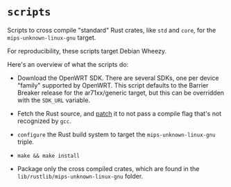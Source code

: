 # `scripts`

Scripts to cross compile "standard" Rust crates, like `std` and `core`, for the
`mips-unknown-linux-gnu` target.

For reproducibility, these scripts target Debian Wheezy.

Here's an overview of what the scripts do:

- Download the OpenWRT SDK. There are several SDKs, one per device "family" supported by OpenWRT.
  This script defaults to the Barrier Breaker release for the ar71xx/generic target, but this can
  be overridden with the `SDK_URL` variable.

- Fetch the Rust source, and [patch](/scripts/remove-mno-compact-eh-flag.patch) it to not pass a
  compile flag that's not recognized by `gcc`.

- `configure` the Rust build system to target the `mips-unknown-linux-gnu` triple.

- `make && make install`

- Package only the cross compiled crates, which are found in the
  `lib/rustlib/mips-unknown-linux-gnu` folder.

